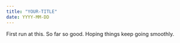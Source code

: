 ```yaml
---
title: "YOUR-TITLE"
date: YYYY-MM-DD
---
```

First run at this.  So far so good.  Hoping things keep going smoothly.
